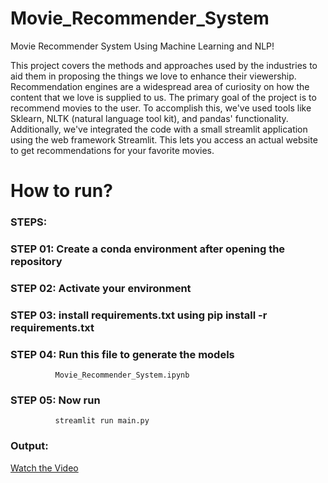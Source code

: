 # Movie_Recommender_System
Movie Recommender System Using Machine Learning and NLP!

This project covers the methods and approaches used by the industries to aid them in proposing the things we love to enhance their viewership. Recommendation engines are a widespread area of curiosity on how the content that we love is supplied to us. The primary goal of the project is to recommend movies to the user. To accomplish this, we've used tools like Sklearn, NLTK (natural language tool kit), and pandas' functionality. Additionally, we've integrated the code with a small streamlit application using the web framework Streamlit. This lets you access an actual website to get recommendations for your favorite movies.

# How to run?
### STEPS:

### STEP 01: Create a conda environment after opening the repository 
### STEP 02: Activate your environment
### STEP 03: install requirements.txt using pip install -r requirements.txt 
### STEP 04: Run this file to generate the models
              Movie_Recommender_System.ipynb
### STEP 05: Now run
              streamlit run main.py


### Output: 
[Watch the Video]([https://example.com/path/to/your/video.mp4](https://drive.google.com/file/d/1K5zqKTAMWAvDXptvtnwP_RoWmCpaG9Bc/view?usp=drive_link)https://drive.google.com/file/d/1K5zqKTAMWAvDXptvtnwP_RoWmCpaG9Bc/view?usp=drive_link)



          
 





